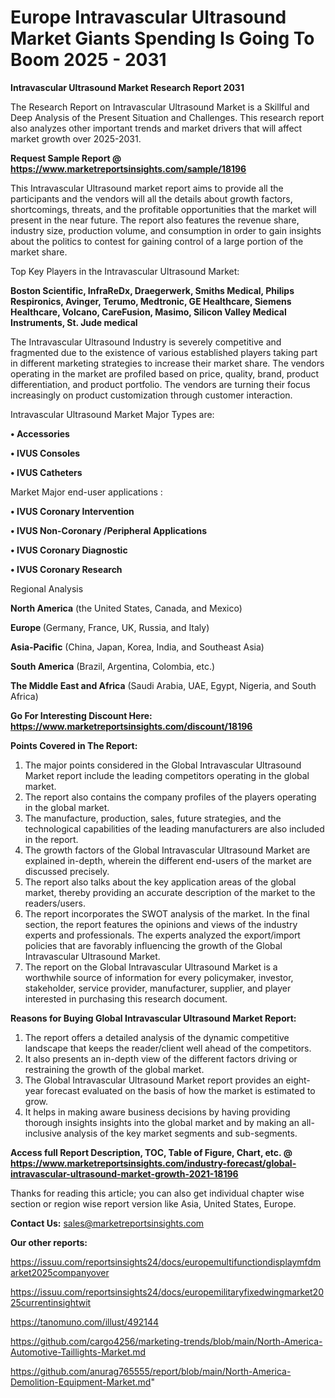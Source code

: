 # Europe Intravascular Ultrasound Market Giants Spending Is Going To Boom 2025 - 2031

<strong>Intravascular Ultrasound Market Research Report 2031</strong>

The Research Report on Intravascular Ultrasound Market is a Skillful and Deep Analysis of the Present Situation and Challenges. This research report also analyzes other important trends and market drivers that will affect market growth over 2025-2031.

<strong>Request Sample Report @ <a href=https://www.marketreportsinsights.com/sample/18196>https://www.marketreportsinsights.com/sample/18196</a></strong>

This Intravascular Ultrasound market report aims to provide all the participants and the vendors will all the details about growth factors, shortcomings, threats, and the profitable opportunities that the market will present in the near future. The report also features the revenue share, industry size, production volume, and consumption in order to gain insights about the politics to contest for gaining control of a large portion of the market share.

Top Key Players in the Intravascular Ultrasound Market:

<strong>Boston Scientific, InfraReDx, Draegerwerk, Smiths Medical, Philips Respironics, Avinger, Terumo, Medtronic, GE Healthcare, Siemens Healthcare, Volcano, CareFusion, Masimo, Silicon Valley Medical Instruments, St. Jude medical</strong>

The Intravascular Ultrasound Industry is severely competitive and fragmented due to the existence of various established players taking part in different marketing strategies to increase their market share. The vendors operating in the market are profiled based on price, quality, brand, product differentiation, and product portfolio. The vendors are turning their focus increasingly on product customization through customer interaction.

Intravascular Ultrasound Market Major Types are:

<strong>• Accessories

• IVUS Consoles

• IVUS Catheters</strong>

Market Major end-user applications :

<strong>• IVUS Coronary Intervention

• IVUS Non-Coronary /Peripheral Applications

• IVUS Coronary Diagnostic

• IVUS Coronary Research</strong>

Regional Analysis

</u><strong><b>North America</b></strong> (the United States, Canada, and Mexico)

<strong><b>Europe </b></strong>(Germany, France, UK, Russia, and Italy)

<strong><b>Asia-Pacific</b></strong> (China, Japan, Korea, India, and Southeast Asia)

<strong><b>South America</b></strong> (Brazil, Argentina, Colombia, etc.)

<strong><b>The Middle East and Africa</b></strong> (Saudi Arabia, UAE, Egypt, Nigeria, and South Africa)

<strong>Go For Interesting Discount Here: <a href=https://www.marketreportsinsights.com/discount/18196>https://www.marketreportsinsights.com/discount/18196</a></strong>

<strong>Points Covered in The Report:</strong>
<ol>
  <li>The major points considered in the Global Intravascular Ultrasound Market report include the leading competitors operating in the global market.</li>
  <li>The report also contains the company profiles of the players operating in the global market.</li>
  <li>The manufacture, production, sales, future strategies, and the technological capabilities of the leading manufacturers are also included in the report.</li>
  <li>The growth factors of the Global Intravascular Ultrasound Market are explained in-depth, wherein the different end-users of the market are discussed precisely.</li>
  <li>The report also talks about the key application areas of the global market, thereby providing an accurate description of the market to the readers/users.</li>
  <li>The report incorporates the SWOT analysis of the market. In the final section, the report features the opinions and views of the industry experts and professionals. The experts analyzed the export/import policies that are favorably influencing the growth of the Global Intravascular Ultrasound Market.</li>
  <li>The report on the Global Intravascular Ultrasound Market is a worthwhile source of information for every policymaker, investor, stakeholder, service provider, manufacturer, supplier, and player interested in purchasing this research document.</li>
</ol>
<strong>Reasons for Buying Global Intravascular Ultrasound Market Report:</strong>

<ol>
  <li>The report offers a detailed analysis of the dynamic competitive landscape that keeps the reader/client well ahead of the competitors.</li>
  <li>It also presents an in-depth view of the different factors driving or restraining the growth of the global market.</li>
  <li>The Global Intravascular Ultrasound Market report provides an eight-year forecast evaluated on the basis of how the market is estimated to grow.</li>
  <li>It helps in making aware business decisions by having providing thorough insights insights into the global market and by making an all-inclusive analysis of the key market segments and sub-segments.</li>
</ol>
<strong>Access full Report Description, TOC, Table of Figure, Chart, etc. @ <a href=https://www.marketreportsinsights.com/industry-forecast/global-intravascular-ultrasound-market-growth-2021-18196>https://www.marketreportsinsights.com/industry-forecast/global-intravascular-ultrasound-market-growth-2021-18196</a></strong>


Thanks for reading this article; you can also get individual chapter wise section or region wise report version like Asia, United States, Europe.

<strong>Contact Us:</strong>
sales@marketreportsinsights.com

<strong>Our other reports:</strong>

<a href=https://issuu.com/reportsinsights24/docs/europemultifunctiondisplaymfdmarket2025companyover>https://issuu.com/reportsinsights24/docs/europemultifunctiondisplaymfdmarket2025companyover</a>

<a href=https://issuu.com/reportsinsights24/docs/europemilitaryfixedwingmarket2025currentinsightwit>https://issuu.com/reportsinsights24/docs/europemilitaryfixedwingmarket2025currentinsightwit</a>

<a href=https://tanomuno.com/illust/492144>https://tanomuno.com/illust/492144</a>

<a href=https://github.com/cargo4256/marketing-trends/blob/main/North-America-Automotive-Taillights-Market.md>https://github.com/cargo4256/marketing-trends/blob/main/North-America-Automotive-Taillights-Market.md</a>

<a href=https://github.com/anurag765555/report/blob/main/North-America-Demolition-Equipment-Market.md>https://github.com/anurag765555/report/blob/main/North-America-Demolition-Equipment-Market.md</a>"
